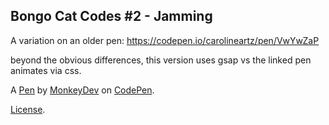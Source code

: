Bongo Cat Codes #2 - Jamming
----------------------------
A variation on an older pen: https://codepen.io/carolineartz/pen/VwYwZaP 

beyond the obvious differences, this version uses gsap vs the linked pen animates via css.

A [Pen](https://codepen.io/MonkeyDev21/pen/YzvxGdd) by [MonkeyDev](https://codepen.io/MonkeyDev21) on [CodePen](https://codepen.io).

[License](https://codepen.io/license/pen/YzvxGdd).